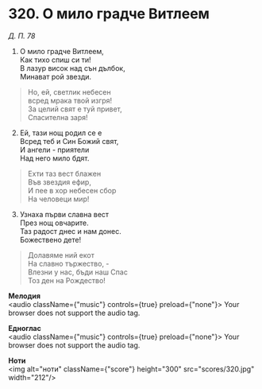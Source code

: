 # 320. О мило градче Витлеем

_Д. П. 78_

1. О мило градче Витлеем,  
Как тихо спиш си ти!  
В лазур висок над сън дълбок,  
Минават рой звезди.  

> Но, ей, светлик небесен  
> всред мрака твой изгря!  
> За целий свят е туй привет,  
> Спасителна заря!

2. Ей, тази нощ родил се е  
Всред теб и Син Божий свят,  
И ангели - приятели  
Над него мило бдят.  

> Ехти таз вест блажен  
> Във звездия ефир,  
> И пее в хор небесен сбор  
> На человеци мир!

3. Узнаха първи славна вест  
През нощ овчарите.  
Таз радост днес и нам донес.  
Божествено дете!  

> Долавяме ний екот  
> На славно тържество, -  
> Влезни у нас, бъди наш Спас  
> Тоз ден на Рождество!

**Мелодия**  
<audio className={"music"} controls={true} preload={"none"}>
    <source src="mp3/320.mp3" type="audio/mpeg"/>
    Your browser does not support the audio tag.
</audio>

**Едноглас**  
<audio className={"music"} controls={true} preload={"none"}>
    <source src="transp/320.mp3" type="audio/mpeg"/>
    Your browser does not support the audio tag.
</audio>

**Ноти**  
<img alt="ноти" className={"score"} height="300" src="scores/320.jpg" width="212"/>
